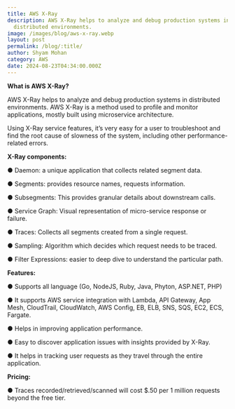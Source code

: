 ```yaml
---
title: AWS X-Ray
description: AWS X-Ray helps to analyze and debug production systems in
  distributed environments.
image: /images/blog/aws-x-ray.webp
layout: post
permalink: /blog/:title/
author: Shyam Mohan
category: AWS
date: 2024-08-23T04:34:00.000Z
---
```

**What is AWS X-Ray?**

AWS X-Ray helps to analyze and debug production systems in distributed environments. AWS X-Ray is a method used to profile and monitor applications, mostly built using microservice architecture.

Using X-Ray service features, it’s very easy for a user to troubleshoot and find the root cause of slowness of the system, including other performance-related errors.

**X-Ray components:**

● Daemon: a unique application that collects related segment data.

● Segments: provides resource names, requests information.

● Subsegments: This provides granular details about downstream calls.

● Service Graph: Visual representation of micro-service response or failure.

● Traces: Collects all segments created from a single request.

● Sampling: Algorithm which decides which request needs to be traced.

● Filter Expressions: easier to deep dive to understand the particular path.

**Features:**

● Supports all language (Go, NodeJS, Ruby, Java, Phyton, ASP.NET, PHP)

● It supports AWS service integration with Lambda, API Gateway, App Mesh, CloudTrail, CloudWatch, AWS Config, EB, ELB, SNS, SQS, EC2, ECS, Fargate.

● Helps in improving application performance.

● Easy to discover application issues with insights provided by X-Ray.

● It helps in tracking user requests as they travel through the entire application.

**Pricing:**

● Traces recorded/retrieved/scanned will cost $.50 per 1 million requests beyond the free tier.
